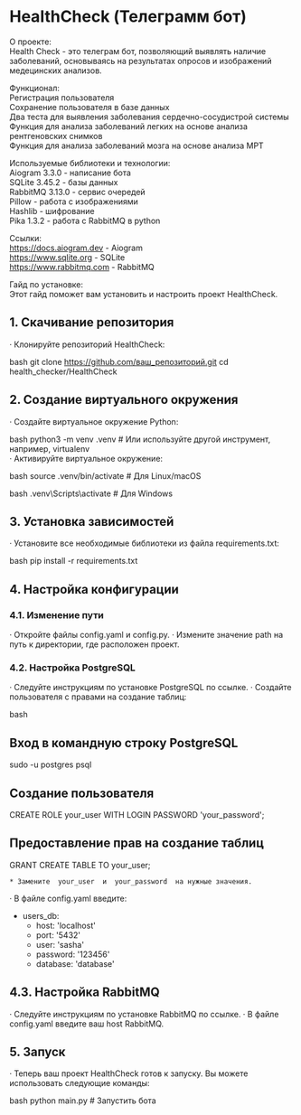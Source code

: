 # HealthCheck (Телеграмм бот)

О проекте:  
Health Check - это телеграм бот, позволяющий выявлять наличие заболеваний, основываясь на результатах опросов и изображений медецинских анализов.  


Функционал:  
Регистрация пользователя  
Сохранение пользователя в базе данных  
Два теста для выявления заболевания сердечно-сосудистрой системы  
Функция для анализа заболеваний легких на основе анализа рентгеновских снимков  
Функция для анализа заболеваний мозга на основе анализа МРТ  


Используемые библиотеки и технологии:  
    Aiogram 3.3.0 - написание бота  
    SQLite 3.45.2 - базы данных  
    RabbitMQ 3.13.0 - сервис очередей  
    Pillow - работа с изображениями  
    Hashlib - шифрование  
    Pika 1.3.2 - работа с RabbitMQ в python  

Ссылки:  
https://docs.aiogram.dev - Aiogram  
https://www.sqlite.org - SQLite  
https://www.rabbitmq.com - RabbitMQ  


Гайд по установке:  
Этот гайд поможет вам установить и настроить проект HealthCheck.

## 1. Скачивание репозитория

· Клонируйте репозиторий HealthCheck:
    
bash
   git clone https://github.com/ваш_репозиторий.git   cd health_checker/HealthCheck
   
 
## 2. Создание виртуального окружения

· Создайте виртуальное окружение Python:
    
bash
   python3 -m venv .venv  # Или используйте другой инструмент, например, virtualenv   
 · Активируйте виртуальное окружение:
    
bash
   source .venv/bin/activate  # Для Linux/macOS
   
     
bash
   .venv\Scripts\activate  # Для Windows
   
 
## 3. Установка зависимостей

· Установите все необходимые библиотеки из файла requirements.txt:
    
bash
   pip install -r requirements.txt
   
 
## 4. Настройка конфигурации

### 4.1. Изменение пути

· Откройте файлы config.yaml и config.py.
· Измените значение path  на путь к директории, где расположен проект.

### 4.2. Настройка PostgreSQL

· Следуйте инструкциям по установке PostgreSQL  по ссылке.
· Создайте пользователя с правами на создание таблиц:
    
bash
## Вход в командную строку PostgreSQL
sudo -u postgres psql

## Создание пользователя
CREATE ROLE your_user WITH LOGIN PASSWORD 'your_password';

## Предоставление прав на создание таблиц
   GRANT CREATE TABLE TO your_user;
   
    * Замените  your_user  и  your_password  на нужные значения.
· В файле config.yaml  введите:

* users_db:
  * host: 'localhost'
  * port: '5432'
  * user: 'sasha'
  * password: '123456'
  * database: 'database'

## 4.3. Настройка RabbitMQ

· Следуйте инструкциям по установке RabbitMQ по ссылке.
· В файле config.yaml  введите ваш  host  RabbitMQ.

## 5. Запуск

·  Теперь ваш проект HealthCheck готов к запуску. Вы можете использовать следующие команды:
    
bash
   python main.py  # Запустить бота
